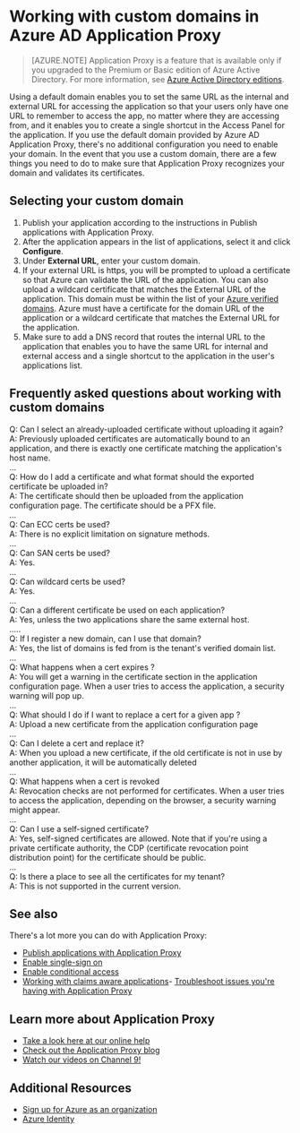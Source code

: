 <properties
	pageTitle="Working with Custom Domains in Azure AD Application Proxy | Windows Azure"
	description="Covers how work with custom domains in Azure AD Application Proxy."
	services="active-directory"
	documentationCenter=""
	authors="kgremban"
	manager="StevenPo"
	editor=""/>

<tags
	ms.service="active-directory"
	ms.date="10/19/2015"
	wacn.date=""/>

# Working with custom domains in Azure AD Application Proxy
> [AZURE.NOTE] Application Proxy is a feature that is available only if you upgraded to the Premium or Basic edition of Azure Active Directory. For more information, see [Azure Active Directory editions](/documentation/articles/active-directory-editions).

Using a default domain enables you to set the same URL as the internal and external URL for accessing the application so that your users only have one URL to remember to access the app, no matter where they are accessing from, and it enables you to create a single shortcut in the Access Panel for the application. If you use the default domain provided by Azure AD Application Proxy, there's no additional configuration you need to enable your domain. In the event that you use a custom domain, there are a few things you need to do to make sure that Application Proxy recognizes your domain and validates its certificates.

## Selecting your custom domain

1. Publish your application according to the instructions in Publish applications with Application Proxy.
2. After the application appears in the list of applications, select it and click **Configure**.
3. Under **External URL**, enter your custom domain.
4. If your external URL is https, you will be prompted to upload a certificate so that Azure can validate the URL of the application. You can also upload a wildcard certificate that matches the External URL of the application. This domain must be within the list of your [Azure verified domains](https://msdn.microsoft.com/zh-cn/library/azure/jj151788.aspx). Azure must have a certificate for the domain URL of the application or a wildcard certificate that matches the External URL for the application.
5. Make sure to add a DNS record that routes the internal URL to the application that enables you to have the same URL for internal and external access and a single shortcut to the application in the user's applications list.

## Frequently asked questions about working with custom domains

Q: Can I select an already-uploaded certificate without uploading it again? <br>
A: Previously uploaded certificates are automatically bound to an application, and there is exactly one certificate matching the application's host name. <br>
…<br>
Q: How do I add a certificate and what format should the exported certificate be uploaded in? <br>
A: The certificate should then be uploaded from the application configuration page. The certificate should be a PFX file. <br>
…<br>
Q: Can ECC certs be used? <br>
A: There is no explicit limitation on signature methods. <br>
…<br>
Q: Can SAN certs be used? <br>
A: Yes.<br>
…<br>
Q: Can wildcard certs be used? <br>
A: Yes. <br>
…<br>
Q: Can a different certificate be used on each application? <br>
A: Yes, unless the two applications share the same external host. <br>
…..<br>
Q: If I register a new domain, can I use that domain? <br>
A: Yes, the list of domains is fed from is the tenant's verified domain list. <br>
…<br>
Q: What happens when a cert expires ? <br>
A: You will get a warning in the certificate section in the application configuration page. When a user tries to access the application, a security warning will pop up. <br>
…<br>
Q: What should I do if I want to replace a cert for a given app ? <br>
A: Upload a new certificate from the application configuration page<br>
…<br>
Q: Can I delete a cert and replace it? <br>
A: When you upload a new certificate, if the old certificate is not in use by another application, it will be automatically deleted<br>
…<br>
Q: What happens when a cert is revoked<br>
A: Revocation checks are not performed for certificates. When a user tries to access the application, depending on the browser, a security warning might appear.<br>
…<br>
Q: Can I use a self-signed certificate? <br>
A: Yes, self-signed certificates are allowed. Note that if you're using a private certificate authority, the CDP (certificate revocation point distribution point) for the certificate should be public. <br>
...<br>
Q: Is there a place to see all the certificates for my tenant? <br>
A: This is not supported in the current version.<br>



## See also
There's a lot more you can do with Application Proxy:

- [Publish applications with Application Proxy](/documentation/articles/active-directory-application-proxy-publish)
- [Enable single-sign on](/documentation/articles/active-directory-application-proxy-sso-using-kcd)
- [Enable conditional access](/documentation/articles/active-directory-application-proxy-conditional-access)
- [Working with claims aware applications](/documentation/articles/active-directory-application-proxy-claims-aware-apps)- [Troubleshoot issues you're having with Application Proxy](/documentation/articles/active-directory-application-proxy-troubleshoot)

## Learn more about Application Proxy
- [Take a look here at our online help](/documentation/articles/active-directory-application-proxy-enable)
- [Check out the Application Proxy blog](http://blogs.technet.com/b/applicationproxyblog/)
- [Watch our videos on Channel 9!](http://channel9.msdn.com/events/Ignite/2015/BRK3864)

## Additional Resources

* [Sign up for Azure as an organization](/documentation/articles/sign-up-organization)
* [Azure Identity](/documentation/articles/fundamentals-identity)
